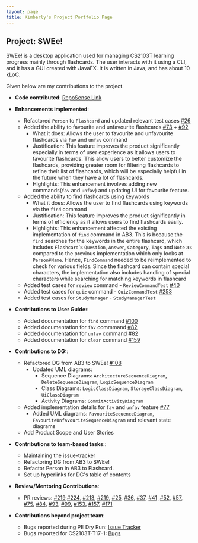 ```yaml
---
layout: page
title: Kimberly's Project Portfolio Page
---
```


## Project: SWEe!

SWEe! is a desktop application used for managing CS2103T learning progress mainly through flashcards. The user interacts with it using a CLI, and it has a GUI created with JavaFX. It is written in Java, and has about 10 kLoC.

Given below are my contributions to the project.

* **Code contributed**: [RepoSense Link](https://nus-cs2103-ay2021s1.github.io/tp-dashboard/#breakdown=true&search=kimberlyohq&sort=groupTitle&sortWithin=title&since=2020-08-14&timeframe=commit&mergegroup=&groupSelect=groupByRepos&checkedFileTypes=docs~functional-code~test-code~other)

* **Enhancements implemented**:
    - Refactored `Person` to `Flashcard` and updated relevant test cases [#26](https://github.com/AY2021S1-CS2103T-T17-2/tp/pull/26)
    -  Added the ability to favourite and unfavourite flashcards [#73](https://github.com/AY2021S1-CS2103T-T17-2/tp/pull/73) + [#92](https://github.com/AY2021S1-CS2103T-T17-2/tp/pull/92)
        * What it does: Allows the user to favourite and unfavourite flashcards via `fav` and `unfav` command
        * Justification: This feature improves the product significantly especially in terms of user experience as it allows users to favourite flashcards. This allow users to better customize the flashcards, providing greater room for filtering flashcards to refine their list of flashcards, which will be especially helpful in the future when they have a lot of flashcards.
        * Highlights: This enhancement involves adding new commands(`fav` and `unfav`) and updating UI for favourite feature.
    - Added the ability to find flashcards using keywords
        * What it does: Allows the user to find flashcards using keywords via the `find` command
        * Justification: This feature improves the product significantly in terms of efficiency as it allows users to find flashcards easily.
        * Highlights: This enhancement affected the existing implementation of `find` command in AB3. This is because the `find` searches for the keywords in the entire flashcard, which includes `Flashcard`'s `Question`, `Answer`, `Category`, `Tags` and `Note` 
                      as compared to the previous implementation which only looks at `Person#Name`. Hence, `FindCommand` needed to be reimplemented to check for various fields.  Since the flashcard can contain special characters, the implementation also includes handling of special characters while searching for matching keywords in flashcard 
    
    <div style="page-break-after: always;"></div>
                       
    - Added test cases for `review` command - `ReviewCommandTest` [#40](https://github.com/AY2021S1-CS2103T-T17-2/tp/pull/40)
    - Added test cases for `quiz` command - `QuizCommandTest` [#253](https://github.com/AY2021S1-CS2103T-T17-2/tp/pull/253)
    - Added test cases for `StudyManager` - `StudyManagerTest`
                      

* **Contributions to User Guide:**:
    * Added documentation for `find` command [#100](https://github.com/AY2021S1-CS2103T-T17-2/tp/pull/100)
    * Added documentation for `fav` commmand [#82](https://github.com/AY2021S1-CS2103T-T17-2/tp/pull/82)
    * Added documentation for `unfav` command [#82](https://github.com/AY2021S1-CS2103T-T17-2/tp/pull/82)
    * Added documentation for `clear` command [#159](https://github.com/AY2021S1-CS2103T-T17-2/tp/pull/159)
    
* **Contributions to DG:**:
    * Refactored DG from AB3 to SWEe! [#108](https://github.com/AY2021S1-CS2103T-T17-2/tp/pull/108)
        * Updated UML diagrams:
            * Sequence Diagrams: `ArchitectureSequenceDiagram`, `DeleteSequenceDiagram`, `LogicSequenceDiagram`
            * Class Diagrams: `LogicClassDiagram`, `StorageClassDiagram`, `UiClassDiagram`
            * Activity Diagrams: `CommitActivityDiagram`
    * Added implementation details for `fav` and `unfav` feature [#77](https://github.com/AY2021S1-CS2103T-T17-2/tp/pull/77)
        * Added UML diagrams: `FavouriteSequenceDiagram`, `FavouriteUnfavouriteSequenceDiagram` and relevant state diagrams
    * Add Product Scope and User Stories
    
* **Contributions to team-based tasks:**:
    * Maintaining the issue-tracker
    * Refactoring DG from AB3 to SWEe!
    * Refactor Person in AB3 to Flashcard.
    * Set up hyperlinks for DG's table of contents

* **Review/Mentoring Contributions**:
    * PR reviews: [#219](https://github.com/AY2021S1-CS2103T-T17-2/tp/pull/219),[#224](https://github.com/AY2021S1-CS2103T-T17-2/tp/pull/224), [#213](https://github.com/AY2021S1-CS2103T-T17-2/tp/pull/213), [#219](https://github.com/AY2021S1-CS2103T-T17-2/tp/pull/219), [#25](https://github.com/AY2021S1-CS2103T-T17-2/tp/pull/25), [#36](https://github.com/AY2021S1-CS2103T-T17-2/tp/pull/36), [#37](https://github.com/AY2021S1-CS2103T-T17-2/tp/pull/37), [#41](https://github.com/AY2021S1-CS2103T-T17-2/tp/pull/41)
     ,[#52](https://github.com/AY2021S1-CS2103T-T17-2/tp/pull/52), [#57](https://github.com/AY2021S1-CS2103T-T17-2/tp/pull/57), [#75](https://github.com/AY2021S1-CS2103T-T17-2/tp/pull/75), [#84](https://github.com/AY2021S1-CS2103T-T17-2/tp/pull/84), [#93](https://github.com/AY2021S1-CS2103T-T17-2/tp/pull/93), [#99](https://github.com/AY2021S1-CS2103T-T17-2/tp/pull/99), [#153](https://github.com/AY2021S1-CS2103T-T17-2/tp/pull/153), [#157](https://github.com/AY2021S1-CS2103T-T17-2/tp/pull/157), [#171](https://github.com/AY2021S1-CS2103T-T17-2/tp/pull/171)
      
* **Contributions beyond project team**:
    * Bugs reported during PE Dry Run: [Issue Tracker](https://github.com/kimberlyohq/ped/issues)
    * Bugs reported for CS2103T-T17-1: [Bugs](https://docs.google.com/document/d/1-k0i_tu2YgV0siT0XVdLkNy0LIJMigC3J7IWJ0qCTT8/edit)

